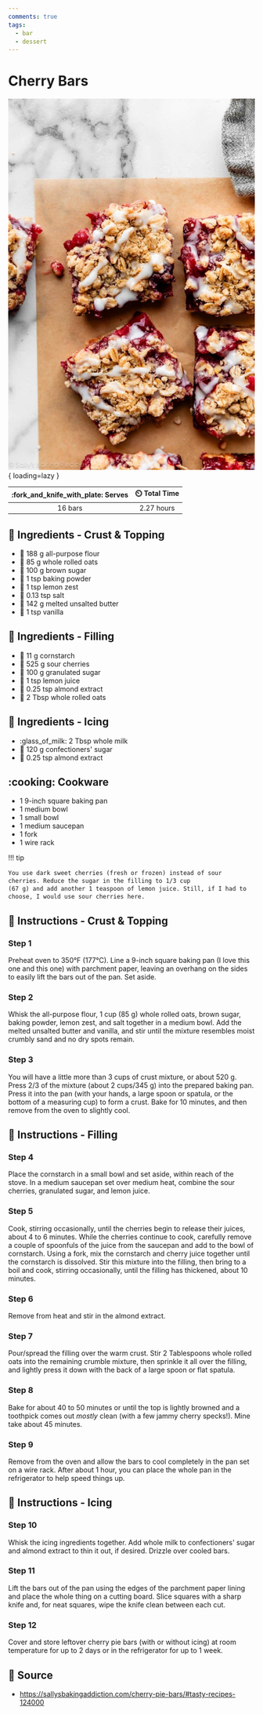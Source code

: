 ```yaml
---
comments: true
tags:
  - bar
  - dessert
---
```

# Cherry Bars

![Cherry Bars][1]{ loading=lazy }

| :fork_and_knife_with_plate: Serves | :timer_clock: Total Time |
|:----------------------------------:|:-----------------------: |
| 16 bars | 2.27 hours |

## :salt: Ingredients - Crust & Topping

- :ear_of_rice: 188 g all-purpose flour
- :ear_of_rice: 85 g whole rolled oats
- :maple_leaf: 100 g brown sugar
- :dash: 1 tsp baking powder
- :lemon: 1 tsp lemon zest
- :salt: 0.13 tsp salt
- :butter: 142 g melted unsalted butter
- :icecream: 1 tsp vanilla

## :salt: Ingredients - Filling

- :corn: 11 g cornstarch
- :cherries: 525 g sour cherries
- :candy: 100 g granulated sugar
- :lemon: 1 tsp lemon juice
- :chestnut: 0.25 tsp almond extract
- :ear_of_rice: 2 Tbsp whole rolled oats

## :salt: Ingredients - Icing

- :glass_of_milk: 2 Tbsp whole milk
- :candy: 120 g confectioners' sugar
- :chestnut: 0.25 tsp almond extract

## :cooking: Cookware

- 1 9-inch square baking pan
- 1 medium bowl
- 1 small bowl
- 1 medium saucepan
- 1 fork
- 1 wire rack

!!! tip

    You use dark sweet cherries (fresh or frozen) instead of sour cherries. Reduce the sugar in the filling to 1/3 cup
    (67 g) and add another 1 teaspoon of lemon juice. Still, if I had to choose, I would use sour cherries here.

## :pencil: Instructions - Crust & Topping

### Step 1

Preheat oven to 350°F (177°C). Line a 9-inch square baking pan (I love this one and this one) with parchment paper,
leaving an overhang on the sides to easily lift the bars out of the pan. Set aside.

### Step 2

Whisk the all-purpose flour, 1 cup (85 g) whole rolled oats, brown sugar, baking powder, lemon zest, and
salt together in a medium bowl. Add the melted unsalted butter and vanilla, and stir until the mixture resembles moist
crumbly sand and no dry spots remain.

### Step 3

You will have a little more than 3 cups of crust mixture, or about 520 g. Press 2/3 of the mixture (about 2 cups/345 g)
into the prepared baking pan. Press it into the pan (with your hands, a large spoon or spatula, or the bottom of a
measuring cup) to form a crust. Bake for 10 minutes, and then remove from the oven to slightly cool.

## :pencil: Instructions - Filling

### Step 4

Place the cornstarch in a small bowl and set aside, within reach of the stove. In a medium saucepan set over medium
heat, combine the sour cherries, granulated sugar, and lemon juice.

### Step 5

Cook, stirring occasionally, until the cherries begin to release their juices, about 4 to 6 minutes. While the cherries
continue to cook, carefully remove a couple of spoonfuls of the juice from the saucepan and add to the bowl of
cornstarch. Using a fork, mix the cornstarch and cherry juice together until the cornstarch is dissolved. Stir this
mixture into the filling, then bring to a boil and cook, stirring occasionally, until the filling has thickened, about
10 minutes.

### Step 6

Remove from heat and stir in the almond extract.

### Step 7

Pour/spread the filling over the warm crust. Stir 2 Tablespoons whole rolled oats into the remaining crumble mixture,
then sprinkle it all over the filling, and lightly press it down with the back of a large spoon or flat spatula.

### Step 8

Bake for about 40 to 50 minutes or until the top is lightly browned and a toothpick comes out *mostly* clean (with a few
jammy cherry specks!). Mine take about 45 minutes.

### Step 9

Remove from the oven and allow the bars to cool completely in the pan set on a wire rack. After about 1 hour, you can
place the whole pan in the refrigerator to help speed things up.

## :pencil: Instructions - Icing

### Step 10

Whisk the icing ingredients together. Add whole milk to confectioners' sugar and almond extract to thin it out, if
desired. Drizzle over cooled bars.

### Step 11

Lift the bars out of the pan using the edges of the parchment paper lining and place the whole thing on a cutting board.
Slice squares with a sharp knife and, for neat squares, wipe the knife clean between each cut.

### Step 12

Cover and store leftover cherry pie bars (with or without icing) at room temperature for up to 2 days or in the
refrigerator for up to 1 week.

## :link: Source

- <https://sallysbakingaddiction.com/cherry-pie-bars/#tasty-recipes-124000>

[1]: <../assets/images/cherry-bars.jpg>
